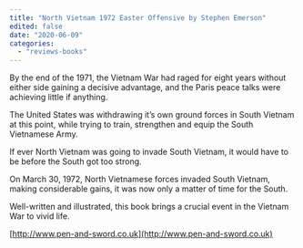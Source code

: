 ```yaml
---
title: "North Vietnam 1972 Easter Offensive by Stephen Emerson"
edited: false
date: "2020-06-09"
categories:
  - "reviews-books"
---
```


By the end of the 1971, the Vietnam War had raged for eight years without either side gaining a decisive advantage, and the Paris peace talks were achieving little if anything.

The United States was withdrawing it’s own ground forces in South Vietnam at this point, while trying to train, strengthen and equip the South Vietnamese Army.

If ever North Vietnam was going to invade South Vietnam, it would have to be before the South got too strong.

On March 30, 1972, North Vietnamese forces invaded South Vietnam, making considerable gains, it was now only a matter of time for the South.

Well-written and illustrated, this book brings a crucial event in the Vietnam War to vivid life.

[http://www.pen-and-sword.co.uk](http://www.pen-and-sword.co.uk)
